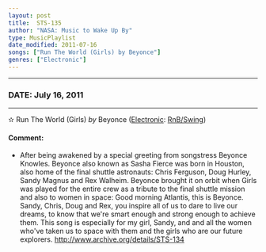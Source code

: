 ```yaml
---
layout: post
title:  STS-135
author: "NASA: Music to Wake Up By"
type: MusicPlaylist
date_modified: 2011-07-16
songs: ["Run The World (Girls) by Beyonce"]
genres: ["Electronic"]
---
```


----
### DATE: July 16, 2011
----
✫ Run The World (Girls) *by* Beyonce ([Electronic](https://www.discogs.com/genre/Electronic): [RnB/Swing](https://www.discogs.com/style/RnB/Swing)) <a target="blank_" href="https://www.discogs.com/Beyonc%C3%A9-Run-The-World-Girls/release/6095459">
    <i class="fas fa-compact-disc"
       title="Discogs entry for this song"
       alt="Discogs entry for this song"
       style="font-size: 1.1em;"></i></a>
    

#### Comment:
* After being awakened by a special greeting from songstress Beyonce Knowles. Beyonce also known as Sasha Fierce was born in Houston, also home of the final shuttle astronauts: Chris Ferguson, Doug Hurley, Sandy Magnus and Rex Walheim. Beyonce brought it on orbit when Girls was played for the entire crew as a tribute to the final shuttle mission and also to women in space: Good morning Atlantis, this is Beyonce. Sandy, Chris, Doug and Rex, you inspire all of us to dare to live our dreams, to know that we're smart enough and strong enough to achieve them. This song is especially for my girl, Sandy, and and all the women who've taken us to space with them and the girls who are our future explorers. http://www.archive.org/details/STS-134



<br/>
<center>
	<a target="_blank"
	   href="https://twitter.com/intent/tweet?hashtags=Space,NASA,Playlist,NASAWakeupCalls,SpaceProgram&text=🚀 {{ page.author}}, '{{ page.songs.first }}' {{ page.title }}, {{ page.date | date: '%B %d, %Y' }}, {{ site.url }}{{ page.url }}&via=nasawakeupcalls"><i class="fab fa-twitter" title="Tweet this page" alt="Tweet this page" style="font-size: 1.3em;"></i></a>
	&nbsp; 	<i class="fas fa-user-astronaut" style="font-size: 1.5em;"></i> &nbsp;
    <a id="custom_amazon_link"
       type="amzn" search="#"
       category="popular music">
    <i class="fab fa-amazon" style="font-size: 1.3em;"></i></a>
</center>

<!-- Randomly resolve an individual entry from a song array -->
<script src="/assets/javascript/seedrandom.min.js"></script>
<script>
  var wake_me_up = ["Run The World (Girls) by Beyonce"];
  var prng = new Math.seedrandom();
  function randomSong() {
    song = wake_me_up[Math.floor(Math.random() * wake_me_up.length)];
    var amazon_link = document.getElementById("custom_amazon_link");
    amazon_link.setAttribute("search", song);
  }
  window.onload = randomSong();
</script>
